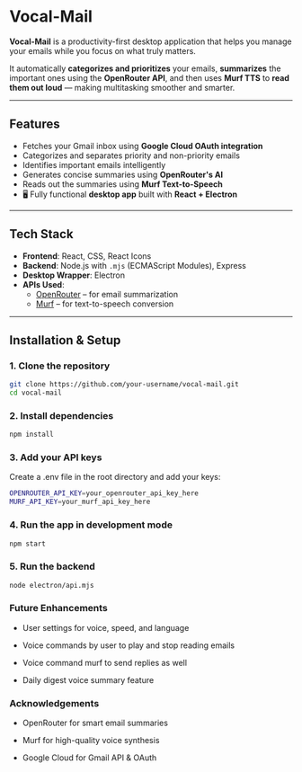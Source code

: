 #  Vocal-Mail

**Vocal-Mail** is a productivity-first desktop application that helps you manage your emails while you focus on what truly matters.

It automatically **categorizes and prioritizes** your emails, **summarizes** the important ones using the **OpenRouter API**, and then uses **Murf TTS** to **read them out loud** — making multitasking smoother and smarter.

---

##  Features

-  Fetches your Gmail inbox using **Google Cloud OAuth integration**
-  Categorizes and separates priority and non-priority emails
-  Identifies important emails intelligently
-  Generates concise summaries using **OpenRouter's AI**
-  Reads out the summaries using **Murf Text-to-Speech**
- 🖥 Fully functional **desktop app** built with **React + Electron**

---

##  Tech Stack

- **Frontend**: React, CSS, React Icons
- **Backend**: Node.js with `.mjs` (ECMAScript Modules), Express
- **Desktop Wrapper**: Electron
- **APIs Used**:
  - [OpenRouter](https://openrouter.ai) – for email summarization
  - [Murf](https://murf.ai) – for text-to-speech conversion

---

##  Installation & Setup

### 1. Clone the repository

```bash
git clone https://github.com/your-username/vocal-mail.git
cd vocal-mail

```
### 2. Install dependencies
```bash
npm install


```
### 3. Add your API keys
Create a .env file in the root directory and add your keys:
```bash
OPENROUTER_API_KEY=your_openrouter_api_key_here
MURF_API_KEY=your_murf_api_key_here
```
### 4. Run the app in development mode
```bash
npm start
```

### 5. Run the backend
```bash
node electron/api.mjs
```
### Future Enhancements
- User settings for voice, speed, and language

- Voice commands by user to play and stop reading emails

- Voice command murf to send replies as well

- Daily digest voice summary feature

### Acknowledgements
- OpenRouter for smart email summaries

- Murf for high-quality voice synthesis

- Google Cloud for Gmail API & OAuth



